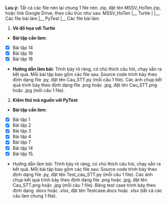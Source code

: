 **Lưu ý:** Tất cả các file nén lại chung 1 file nén .zip, đặt tên MSSV_HoTen.zip, hoặc link Google Drive, theo cấu trúc như sau:
MSSV_HoTen
|__ Turtle
|    |__ Các file bài làm
|__ PyTest
     |__ Các file bài làm

1. **Vẽ đồ họa với Turtle**
- **Bài tập cần làm:** 
- [x] Bài tập 14
- [x] Bài tập 16
- [x] Bài tập 18
- **Hướng dẫn làm bài:**
Trình bày rõ ràng, có chú thích câu hỏi, chạy sẵn ra kết quả.
Mỗi bài tập bao gồm các file sau:
Source code trình bày theo định dạng file .py, đặt tên Cau_STT.py (mỗi câu 1 file).
Các ảnh chụp kết quả trình bày theo định dạng file .png hoặc .jpg, đặt tên Cau_STT.png hoặc .jpg (mỗi câu 1 file).

2. **Kiểm thử mã nguồn với PyTest**
- **Bài tập cần làm:** 
- [x] Bài tập 1
- [x] Bài tập 2
- [x] Bài tập 3
- [x] Bài tập 4
- [x] Bài tập 7
- [x] Bài tập 14
- [x] Bài tập 15.
- Hướng dẫn làm bài:
Trình bày rõ ràng, có chú thích câu hỏi, chạy sẵn ra kết quả.
Mỗi bài tập bao gồm các file sau:
Source code trình bày theo định dạng file .py, đặt tên Test_cau_STT.py (mỗi câu 1 file).
Các ảnh chụp kết quả trình bày theo định dạng file .png hoặc .jpg, đặt tên Cau_STT.png hoặc .jpg (mỗi câu 1 file).
Bảng test case trình bày theo định dạng .docx hoặc .xlsx, đặt tên Testcase.docx hoặc .xlsx (tất cả các câu làm chung 1 file).